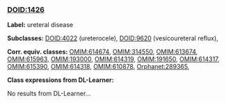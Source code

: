 
### [DOID:1426](http://purl.obolibrary.org/obo/DOID_1426)
**Label:** ureteral disease

**Subclasses:** [DOID:4022](http://purl.obolibrary.org/obo/DOID_4022) (ureterocele), [DOID:9620](http://purl.obolibrary.org/obo/DOID_9620) (vesicoureteral reflux), 

**Corr. equiv. classes:** [OMIM:614674](http://purl.obolibrary.org/obo/OMIM_614674), [OMIM:314550](http://purl.obolibrary.org/obo/OMIM_314550), [OMIM:613674](http://purl.obolibrary.org/obo/OMIM_613674), [OMIM:615963](http://purl.obolibrary.org/obo/OMIM_615963), [OMIM:193000](http://purl.obolibrary.org/obo/OMIM_193000), [OMIM:614319](http://purl.obolibrary.org/obo/OMIM_614319), [OMIM:191650](http://purl.obolibrary.org/obo/OMIM_191650), [OMIM:614317](http://purl.obolibrary.org/obo/OMIM_614317), [OMIM:615390](http://purl.obolibrary.org/obo/OMIM_615390), [OMIM:614318](http://purl.obolibrary.org/obo/OMIM_614318), [OMIM:610878](http://purl.obolibrary.org/obo/OMIM_610878), [Orphanet:289365](http://www.orpha.net/ORDO/Orphanet_289365), 

**Class expressions from DL-Learner:**

No results from DL-Learner...



